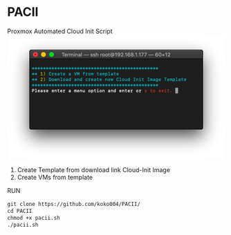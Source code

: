 # PACII
Proxmox Automated Cloud Init Script
![logo](pacii.png)
1. Create Template from download link Cloud-Init Image
2. Create VMs from template

RUN
```
git clone https://github.com/koko004/PACII/
cd PACII
chmod +x pacii.sh
./pacii.sh
```


